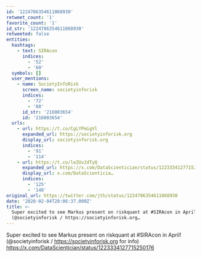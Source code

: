 ```yaml
---
id: '1224786354611068930'
retweet_count: '1'
favorite_count: '1'
id_str: '1224786354611068930'
retweeted: false
entities:
  hashtags:
    - text: SIRAcon
      indices:
        - '52'
        - '60'
  symbols: []
  user_mentions:
    - name: SocietyInfoRisk
      screen_name: societyinforisk
      indices:
        - '72'
        - '88'
      id_str: '216003654'
      id: '216003654'
  urls:
    - url: https://t.co/CgLYPmigVl
      expanded_url: https://societyinforisk.org
      display_url: societyinforisk.org
      indices:
        - '91'
        - '114'
    - url: https://t.co/leZUv2dTyQ
      expanded_url: https://x.com/DataScientician/status/1223334127715250176
      display_url: x.com/DataScienticia…
      indices:
        - '125'
        - '148'
original_url: https://twitter.com/jth/status/1224786354611068930
date: '2020-02-04T20:06:37.000Z'
title: >-
  Super excited to see Markus present on riskquant at #SIRAcon in April!
  (@societyinforisk / https://societyinforisk.org…
---
```


Super excited to see Markus present on riskquant at #SIRAcon in April! (@societyinforisk / https://societyinforisk.org for info) https://x.com/DataScientician/status/1223334127715250176